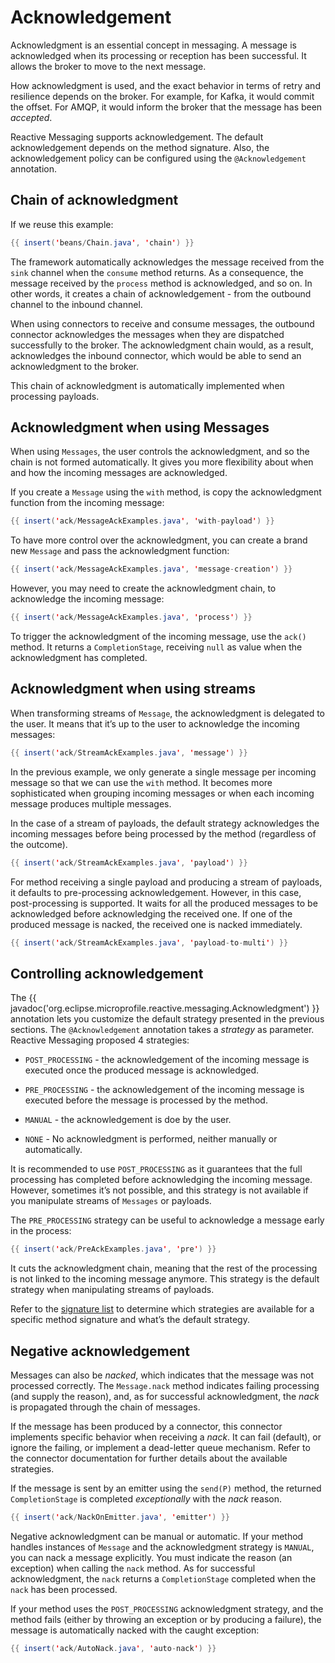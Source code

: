# Acknowledgement

Acknowledgment is an essential concept in messaging. A message is
acknowledged when its processing or reception has been successful. It
allows the broker to move to the next message.

How acknowledgment is used, and the exact behavior in terms of retry and
resilience depends on the broker. For example, for Kafka, it would
commit the offset. For AMQP, it would inform the broker that the message
has been *accepted*.

Reactive Messaging supports acknowledgement. The default acknowledgement
depends on the method signature. Also, the acknowledgement policy can be
configured using the `@Acknowledgement` annotation.

## Chain of acknowledgment

If we reuse this example:

``` java
{{ insert('beans/Chain.java', 'chain') }}
```

The framework automatically acknowledges the message received from the
`sink` channel when the `consume` method returns. As a consequence, the
message received by the `process` method is acknowledged, and so on. In
other words, it creates a chain of acknowledgement - from the outbound
channel to the inbound channel.

When using connectors to receive and consume messages, the outbound
connector acknowledges the messages when they are dispatched
successfully to the broker. The acknowledgment chain would, as a result,
acknowledges the inbound connector, which would be able to send an
acknowledgment to the broker.

This chain of acknowledgment is automatically implemented when
processing payloads.

## Acknowledgment when using Messages

When using `Messages`, the user controls the acknowledgment, and so the
chain is not formed automatically. It gives you more flexibility about
when and how the incoming messages are acknowledged.

If you create a `Message` using the `with` method, is copy the
acknowledgment function from the incoming message:

``` java
{{ insert('ack/MessageAckExamples.java', 'with-payload') }}
```

To have more control over the acknowledgment, you can create a brand new
`Message` and pass the acknowledgment function:

``` java
{{ insert('ack/MessageAckExamples.java', 'message-creation') }}
```

However, you may need to create the acknowledgment chain, to acknowledge
the incoming message:

``` java
{{ insert('ack/MessageAckExamples.java', 'process') }}
```

To trigger the acknowledgment of the incoming message, use the `ack()`
method. It returns a `CompletionStage`, receiving `null` as value when
the acknowledgment has completed.

## Acknowledgment when using streams

When transforming streams of `Message`, the acknowledgment is delegated
to the user. It means that it’s up to the user to acknowledge the
incoming messages:

``` java
{{ insert('ack/StreamAckExamples.java', 'message') }}
```

In the previous example, we only generate a single message per incoming
message so that we can use the `with` method. It becomes more
sophisticated when grouping incoming messages or when each incoming
message produces multiple messages.

In the case of a stream of payloads, the default strategy acknowledges
the incoming messages before being processed by the method (regardless
of the outcome).

``` java
{{ insert('ack/StreamAckExamples.java', 'payload') }}
```

For method receiving a single payload and producing a stream of payloads, it defaults to pre-processing acknowledgement.
However, in this case, post-processing is supported.
It waits for all the produced messages to be acknowledged before acknowledging the received one.
If one of the produced message is nacked, the received one is nacked immediately.

``` java
{{ insert('ack/StreamAckExamples.java', 'payload-to-multi') }}
```

## Controlling acknowledgement

The  {{ javadoc('org.eclipse.microprofile.reactive.messaging.Acknowledgment') }}
annotation lets you customize the default strategy presented in the
previous sections. The `@Acknowledgement` annotation takes a *strategy*
as parameter. Reactive Messaging proposed 4 strategies:

-   `POST_PROCESSING` - the acknowledgement of the incoming message is
    executed once the produced message is acknowledged.

-   `PRE_PROCESSING` - the acknowledgement of the incoming message is
    executed before the message is processed by the method.

-   `MANUAL` - the acknowledgement is doe by the user.

-   `NONE` - No acknowledgment is performed, neither manually or
    automatically.

It is recommended to use `POST_PROCESSING` as it guarantees that the
full processing has completed before acknowledging the incoming message.
However, sometimes it’s not possible, and this strategy is not available
if you manipulate streams of `Messages` or payloads.

The `PRE_PROCESSING` strategy can be useful to acknowledge a message
early in the process:

``` java
{{ insert('ack/PreAckExamples.java', 'pre') }}
```

It cuts the acknowledgment chain, meaning that the rest of the
processing is not linked to the incoming message anymore. This strategy
is the default strategy when manipulating streams of payloads.

Refer to the [signature list](signatures.md) to determine
which strategies are available for a specific method signature and
what’s the default strategy.

## Negative acknowledgement

Messages can also be *nacked*, which indicates that the message was not
processed correctly. The `Message.nack` method indicates failing
processing (and supply the reason), and, as for successful
acknowledgment, the *nack* is propagated through the chain of messages.

If the message has been produced by a connector, this connector
implements specific behavior when receiving a *nack*. It can fail
(default), or ignore the failing, or implement a dead-letter queue
mechanism. Refer to the connector documentation for further details
about the available strategies.

If the message is sent by an emitter using the `send(P)` method, the
returned `CompletionStage` is completed *exceptionally* with the *nack*
reason.

``` java
{{ insert('ack/NackOnEmitter.java', 'emitter') }}
```

Negative acknowledgment can be manual or automatic. If your method
handles instances of `Message` and the acknowledgment strategy is
`MANUAL`, you can nack a message explicitly. You must indicate the
reason (an exception) when calling the `nack` method. As for successful
acknowledgment, the `nack` returns a `CompletionStage` completed when
the `nack` has been processed.

If your method uses the `POST_PROCESSING` acknowledgment strategy, and
the method fails (either by throwing an exception or by producing a
failure), the message is automatically nacked with the caught exception:

``` java
{{ insert('ack/AutoNack.java', 'auto-nack') }}
```
